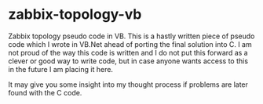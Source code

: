 # zabbix-topology-vb
Zabbix topology pseudo code in VB. 
This is a hastly written piece of pseudo code which I wrote in VB.Net ahead of porting the final solution into C. I am not proud of the way this code is written and I do not put this forward as a clever or good way to write code, but in case anyone wants access to this in the future I am placing it here.

It may give you some insight into my thought process if problems are later found with the C code.
